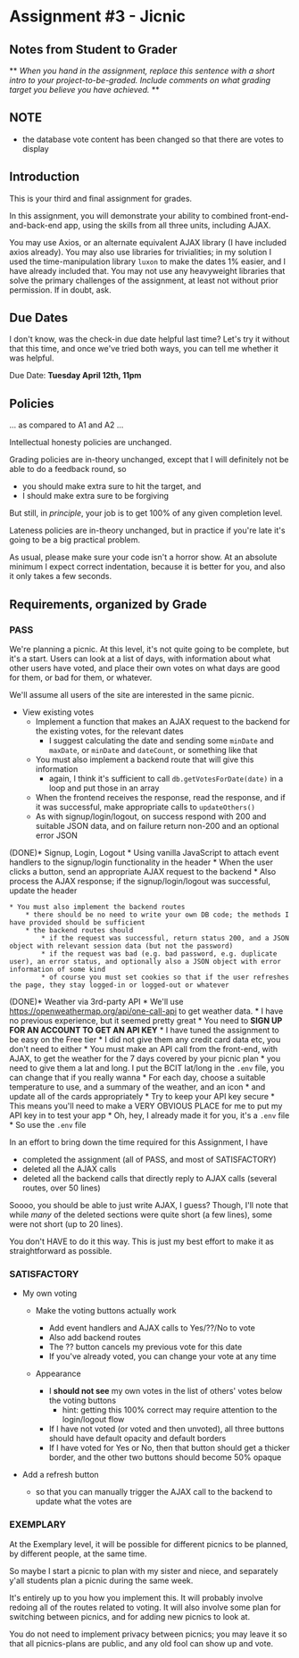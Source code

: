 # Assignment #3 - Jicnic


## Notes from Student to Grader

** *When you hand in the assignment, replace this sentence with a short intro to your project-to-be-graded.  Include comments on what grading target you believe you have achieved.* **


## NOTE
* the database vote content has been changed so that there are votes to display 


## Introduction

This is your third and final assignment for grades.

In this assignment, you will demonstrate your ability to combined front-end-and-back-end app, using the skills from all three units, including AJAX.

You may use Axios, or an alternate equivalent AJAX library (I have included axios already).  You may also use libraries for trivialities; in my solution I used the time-manipulation library `luxon` to make the dates 1% easier, and I have already included that.  You may not use any heavyweight libraries that solve the primary challenges of the assignment, at least not without prior permission.  If in doubt, ask.


## Due Dates

I don't know, was the check-in due date helpful last time?  Let's try it without that this time, and once we've tried both ways, you can tell me whether it was helpful.

Due Date: **Tuesday April 12th, 11pm**



## Policies

... as compared to A1 and A2 ...

Intellectual honesty policies are unchanged.

Grading policies are in-theory unchanged, except that I will definitely not be able to do a feedback round, so

* you should make extra sure to hit the target, and
* I should make extra sure to be forgiving

But still, in *principle*, your job is to get 100% of any given completion level.

Lateness policies are in-theory unchanged, but in practice if you're late it's going to be a big practical problem.


As usual, please make sure your code isn't a horror show.  At an absolute minimum I expect correct indentation, because it is better for you, and also it only takes a few seconds.


## Requirements, organized by Grade



### PASS

We're planning a picnic.  At this level, it's not quite going to be complete, but it's a start.  Users can look at a list of days, with information about what other users have voted, and place their own votes on what days are good for them, or bad for them, or whatever.

We'll assume all users of the site are interested in the same picnic.

* View existing votes
    * Implement a function that makes an AJAX request to the backend for the existing votes, for the relevant dates
        * I suggest calculating the date and sending some `minDate` and `maxDate`, or `minDate` and `dateCount`, or something like that
    * You must also implement a backend route that will give this information
        * again, I think it's sufficient to call `db.getVotesForDate(date)` in a loop and put those in an array
    * When the frontend receives the response, read the response, and if it was successful, make appropriate calls to `updateOthers()`
    * As with signup/login/logout, on success respond with 200 and suitable JSON data, and on failure return non-200 and an optional error JSON

(DONE)* Signup, Login, Logout
    * Using vanilla JavaScript to attach event handlers to the signup/login functionality in the header
        * When the user clicks a button, send an appropriate AJAX request to the backend
        * Also process the AJAX response; if the signup/login/logout was successful, update the header
    
    * You must also implement the backend routes
        * there should be no need to write your own DB code; the methods I have provided should be sufficient
        * the backend routes should
            * if the request was successful, return status 200, and a JSON object with relevant session data (but not the password)
            * if the request was bad (e.g. bad password, e.g. duplicate user), an error status, and optionally also a JSON object with error information of some kind
            * of course you must set cookies so that if the user refreshes the page, they stay logged-in or logged-out or whatever

(DONE)* Weather via 3rd-party API
    * We'll use https://openweathermap.org/api/one-call-api to get weather data.
        * I have no previous experience, but it seemed pretty great
        * You need to **SIGN UP FOR AN ACCOUNT TO GET AN API KEY**
            * I have tuned the assignment to be easy on the Free tier
            * I did not give them any credit card data etc, you don't need to either
    * You must make an API call from the front-end, with AJAX, to get the weather for the 7 days covered by your picnic plan
        * you need to give them a lat and long.  I put the BCIT lat/long in the `.env` file, you can change that if you really wanna
    * For each day, choose a suitable temperature to use, and a summary of the weather, and an icon
        * and update all of the cards appropriately
    * Try to keep your API key secure
        * This means you'll need to make a VERY OBVIOUS PLACE for me to put my API key in to test your app
        * Oh, hey, I already made it for you, it's a `.env` file
        * So use the `.env` file


In an effort to bring down the time required for this Assignment, I have
* completed the assignment (all of PASS, and most of SATISFACTORY)
* deleted all the AJAX calls
* deleted all the backend calls that directly reply to AJAX calls (several routes, over 50 lines)

Soooo, you should be able to just write AJAX, I guess?  Though, I'll note that while *many* of the deleted sections were quite short (a few lines), some were not short (up to 20 lines).

You don't HAVE to do it this way.  This is just my best effort to make it as straightforward as possible.



### SATISFACTORY


* My own voting
    * Make the voting buttons actually work
        * Add event handlers and AJAX calls to Yes/??/No to vote
        * Also add backend routes
        * The ?? button cancels my previous vote for this date
        * If you've already voted, you can change your vote at any time

    * Appearance
        * I **should not see** my own votes in the list of others' votes below the voting buttons
            * hint: getting this 100% correct may require attention to the login/logout flow
        * If I have not voted (or voted and then unvoted), all three buttons should have default opacity and default borders
        * If I have voted for Yes or No, then that button should get a thicker border, and the other two buttons should become 50% opaque
        
* Add a refresh button
    * so that you can manually trigger the AJAX call to the backend to update what the votes are



### EXEMPLARY

At the Exemplary level, it will be possible for different picnics to be planned, by different people, at the same time.

So maybe I start a picnic to plan with my sister and niece, and separately y'all students plan a picnic during the same week.

It's entirely up to you how you implement this.  It will probably involve redoing all of the routes related to voting.  It will also involve some plan for switching between picnics, and for adding new picnics to look at.

You do not need to implement privacy between picnics; you may leave it so that all picnics-plans are public, and any old fool can show up and vote.
